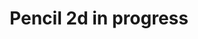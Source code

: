 ---
title: 'Pencil 2d in progress'
redirect_to:
  - 'https://discuss.pencil2d.org/t/pencil-2d-in-progress/1247'
---